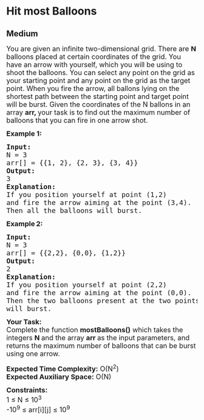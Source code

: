 # Hit most Balloons
## Medium
<div class="problems_problem_content__Xm_eO"><p><span style="font-size:18px">You are given an infinite two-dimensional grid. There are <strong>N </strong>balloons placed at certain coordinates of the grid. You have an arrow with yourself, which you will be using to shoot the balloons. You can select any point on the grid as your starting point and any point on the grid as the target point. When you fire the arrow, all ballons lying on the shortest path between the starting point and target point will be burst. Given the coordinates of the N ballons&nbsp;in an array&nbsp;<strong>arr, </strong>your task is to find out the maximum number of balloons that you can fire in one arrow shot.</span></p>

<p><span style="font-size:18px"><strong>Example 1:</strong></span></p>

<pre><span style="font-size:18px"><strong>Input:</strong>
N = 3
arr[] = {{1, 2}, {2, 3}, {3, 4}}
<strong>Output:</strong>
3
<strong>Explanation:</strong>
If you position yourself at point (1,2)
and fire the arrow aiming at the point (3,4).
Then all the balloons will burst.</span></pre>

<p><strong><span style="font-size:18px">Example</span> <span style="font-size:18px">2:</span></strong></p>

<pre><span style="font-size:18px"><strong>Input: </strong>
N = 3
arr[] = {{2,2}, {0,0}, {1,2}}&nbsp;
<strong>Output:</strong>
2
<strong>Explanation: </strong>
If you position yourself at point (2,2)
and fire the arrow aiming at the point (0,0).
Then the two balloons present at the two points
will burst.
</span></pre>

<p><span style="font-size:18px"><strong>Your Task:</strong><br>
Complete the function <strong>mostBalloons</strong><strong>()</strong> which takes the integers <strong>N </strong>and the array <strong>arr&nbsp;</strong>as the input parameters, and returns the maximum number of balloons that can be burst using one arrow.</span></p>

<p><span style="font-size:18px"><strong>Expected Time Complexity:</strong>&nbsp;O(N<sup>2</sup>)<br>
<strong>Expected Auxiliary Space:</strong>&nbsp;O(N)</span></p>

<p><span style="font-size:18px"><strong>Constraints:</strong><br>
1&nbsp;≤ N&nbsp;≤ 10<sup>3</sup></span><br>
<span style="font-size:18px">-10<sup>9</sup> ≤ arr[i][j]&nbsp;≤ 10<sup>9</sup></span></p>
</div>